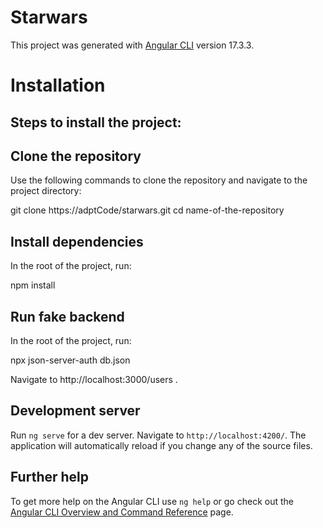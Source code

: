 # Starwars

This project was generated with [Angular CLI](https://github.com/angular/angular-cli) version 17.3.3.

# Installation
## Steps to install the project:

## Clone the repository
Use the following commands to clone the repository and navigate to the project directory:

git clone https://adptCode/starwars.git cd name-of-the-repository

## Install dependencies
In the root of the project, run:

npm install

## Run fake backend
 In the root of the project, run:
 
 npx json-server-auth db.json

Navigate to http://localhost:3000/users .

## Development server

Run `ng serve` for a dev server. Navigate to `http://localhost:4200/`. The application will automatically reload if you change any of the source files.

## Further help

To get more help on the Angular CLI use `ng help` or go check out the [Angular CLI Overview and Command Reference](https://angular.io/cli) page.
